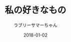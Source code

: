 ---
title: "私の好きなもの"
subtitle: "ラブリーサマーちゃん"
customForwardUrl: "https://www.youtube.com/watch?v=fS8xikn17Ko"
displayImg: "https://img.youtube.com/vi/fS8xikn17Ko/0.jpg"
date: "2018-01-02"
newTab: true 
---